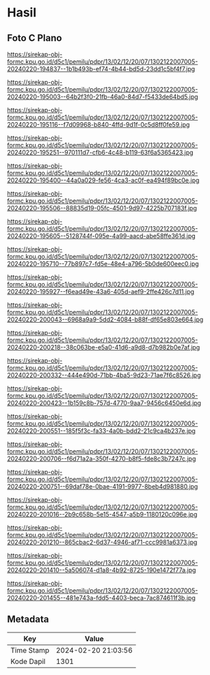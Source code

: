 # Hasil

## Foto C Plano

https://sirekap-obj-formc.kpu.go.id/d5c1/pemilu/pdpr/13/02/12/20/07/1302122007005-20240220-194837--1b1b493b-ef74-4b44-bd5d-23dd1c5bf4f7.jpg

https://sirekap-obj-formc.kpu.go.id/d5c1/pemilu/pdpr/13/02/12/20/07/1302122007005-20240220-195003--64b2f3f0-21fb-46a0-84d7-f5433de64bd5.jpg

https://sirekap-obj-formc.kpu.go.id/d5c1/pemilu/pdpr/13/02/12/20/07/1302122007005-20240220-195116--f7d09968-b840-4ffd-9d1f-0c5d8ff0fe59.jpg

https://sirekap-obj-formc.kpu.go.id/d5c1/pemilu/pdpr/13/02/12/20/07/1302122007005-20240220-195251--970111d7-cfb6-4c48-b119-63f6a5365423.jpg

https://sirekap-obj-formc.kpu.go.id/d5c1/pemilu/pdpr/13/02/12/20/07/1302122007005-20240220-195400--44a0a029-fe56-4ca3-ac0f-ea494f89bc0e.jpg

https://sirekap-obj-formc.kpu.go.id/d5c1/pemilu/pdpr/13/02/12/20/07/1302122007005-20240220-195506--88835d19-05fc-4501-9d97-4225b707183f.jpg

https://sirekap-obj-formc.kpu.go.id/d5c1/pemilu/pdpr/13/02/12/20/07/1302122007005-20240220-195605--5128744f-095e-4a99-aacd-abe58ffe361d.jpg

https://sirekap-obj-formc.kpu.go.id/d5c1/pemilu/pdpr/13/02/12/20/07/1302122007005-20240220-195710--77b897c7-fd5e-48e4-a796-5b0de600eec0.jpg

https://sirekap-obj-formc.kpu.go.id/d5c1/pemilu/pdpr/13/02/12/20/07/1302122007005-20240220-195927--f6ead49e-43a6-405d-aef9-2ffe426c7d11.jpg

https://sirekap-obj-formc.kpu.go.id/d5c1/pemilu/pdpr/13/02/12/20/07/1302122007005-20240220-200043--6968a9a9-5dd2-4084-b88f-df65e803e664.jpg

https://sirekap-obj-formc.kpu.go.id/d5c1/pemilu/pdpr/13/02/12/20/07/1302122007005-20240220-200218--38c063be-e5a0-41d6-a9d8-d7b982b0e7af.jpg

https://sirekap-obj-formc.kpu.go.id/d5c1/pemilu/pdpr/13/02/12/20/07/1302122007005-20240220-200332--444e490d-71bb-4ba5-9d23-71ae7f6c8526.jpg

https://sirekap-obj-formc.kpu.go.id/d5c1/pemilu/pdpr/13/02/12/20/07/1302122007005-20240220-200423--1b159c8b-757d-4770-9aa7-9456c6450e6d.jpg

https://sirekap-obj-formc.kpu.go.id/d5c1/pemilu/pdpr/13/02/12/20/07/1302122007005-20240220-200551--185f5f3c-fa33-4a0b-bdd2-21c9ca4b237e.jpg

https://sirekap-obj-formc.kpu.go.id/d5c1/pemilu/pdpr/13/02/12/20/07/1302122007005-20240220-200706--f6d71a2a-350f-4270-b8f5-fde8c3b7247c.jpg

https://sirekap-obj-formc.kpu.go.id/d5c1/pemilu/pdpr/13/02/12/20/07/1302122007005-20240220-200751--69daf78e-0bae-4191-9977-8beb4d981880.jpg

https://sirekap-obj-formc.kpu.go.id/d5c1/pemilu/pdpr/13/02/12/20/07/1302122007005-20240220-201016--2b9c658b-5e15-4547-a5b9-1180120c096e.jpg

https://sirekap-obj-formc.kpu.go.id/d5c1/pemilu/pdpr/13/02/12/20/07/1302122007005-20240220-201210--865cbac2-6d37-4946-af71-ccc9981a6373.jpg

https://sirekap-obj-formc.kpu.go.id/d5c1/pemilu/pdpr/13/02/12/20/07/1302122007005-20240220-201410--5a506074-d1a8-4b92-8725-190e1472f77a.jpg

https://sirekap-obj-formc.kpu.go.id/d5c1/pemilu/pdpr/13/02/12/20/07/1302122007005-20240220-201455--481e743a-fdd5-4403-beca-7ac874611f3b.jpg


## Metadata

| Key        | Value               |
| ---------- | ------------------- |
| Time Stamp | 2024-02-20 21:03:56 |
| Kode Dapil | 1301                |



